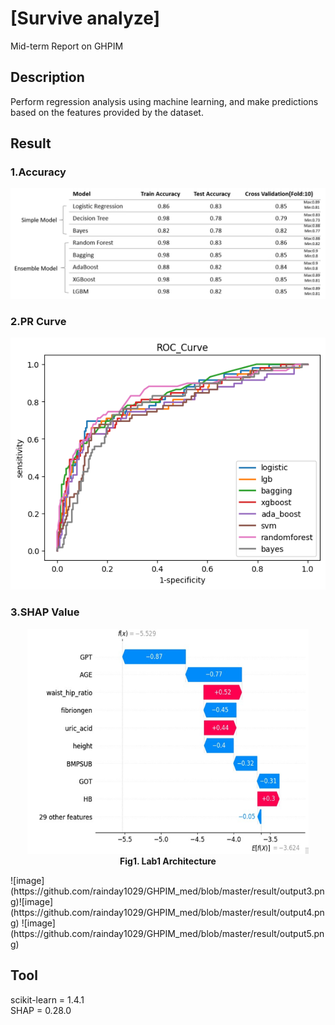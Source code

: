 # [Survive analyze]
Mid-term Report on GHPIM

## Description
Perform regression analysis using machine learning, and make predictions based on the features provided by the dataset.

## Result
### 1.Accuracy
![image](https://github.com/rainday1029/GHPIM_med/blob/master/result/output2.png )

### 2.PR Curve
![image](https://github.com/rainday1029/GHPIM_med/blob/master/result/output.png)
### 3.SHAP Value
<p align="center">
  <img src="https://github.com/rainday1029/GHPIM_med/blob/master/result/output3.png" width="450" height="360" alt="Fig.1 SHAP Value">
  <br> <strong>Fig1.  Lab1 Architecture</strong>
</p>
![image](https://github.com/rainday1029/GHPIM_med/blob/master/result/output3.png)![image](https://github.com/rainday1029/GHPIM_med/blob/master/result/output4.png)
![image](https://github.com/rainday1029/GHPIM_med/blob/master/result/output5.png)

## Tool
scikit-learn = 1.4.1\
SHAP = 0.28.0
